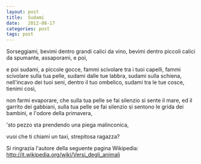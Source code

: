 ```yaml
---
layout: post
title:  Sudami
date:   2012-08-17
categories: post
tags: post
---
```

Sorseggiami,
bevimi dentro grandi calici da vino,
bevimi dentro piccoli calici da spumante,
assaporami,
e poi,

e poi sudami,
a piccole gocce,
fammi scivolare tra i tuoi capelli,
fammi scivolare sulla tua pelle,
sudami dalle tue labbra,
sudami sulla schiena,
nell'incavo dei tuoi seni,
dentro il tuo ombelico,
sudami tra le tue cosce,
tienimi così,

non farmi evaporare,
che sulla tua pelle se fai silenzio si sente il mare,
ed il garrito dei gabbiani,
sulla tua pelle se fai silenzio si sentono le grida dei bambini,
e l'odore della primavera,

'sto pezzo sta prendendo una piega malinconica,

vuoi che ti chiami un taxi, strepitosa ragazza?


Si ringrazia l'autore della seguente pagina Wikipedia:
http://it.wikipedia.org/wiki/Versi_degli_animali
